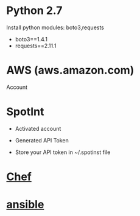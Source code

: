 # Python 2.7

Install python modules: boto3,requests
* boto3==1.4.1
* requests==2.11.1

# AWS (aws.amazon.com)

Account

# SpotInt

* Activated account

* Generated API Token

* Store your API token in ~/.spotinst file

# [Chef](https://github.com/lioramilbaum/depy/blob/master/CHEF.md "Title")

# [ansible](https://github.com/lioramilbaum/depy/blob/master/ansible.md "Title")

